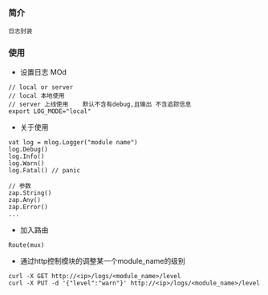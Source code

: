 ### 简介
```
日志封装
```

### 使用
* 设置日志 MOd
```
// local or server
// local 本地使用     
// server 上线使用    默认不含有debug,且输出 不含追踪信息
export LOG_MODE="local"    
```

* 关于使用
```
vat log = mlog.Logger("module name")
log.Debug()
log.Info()
log.Warn()
log.Fatal() // panic

// 参数
zap.String()
zap.Any()
zap.Error()
...
```

* 加入路由
```
Route(mux)
```

* 通过http控制模块的调整某一个module_name的级别
```
curl -X GET http://<ip>/logs/<module_name>/level
curl -X PUT -d '{"level":"warn"}' http://<ip>/logs/<module_name>/level
```
